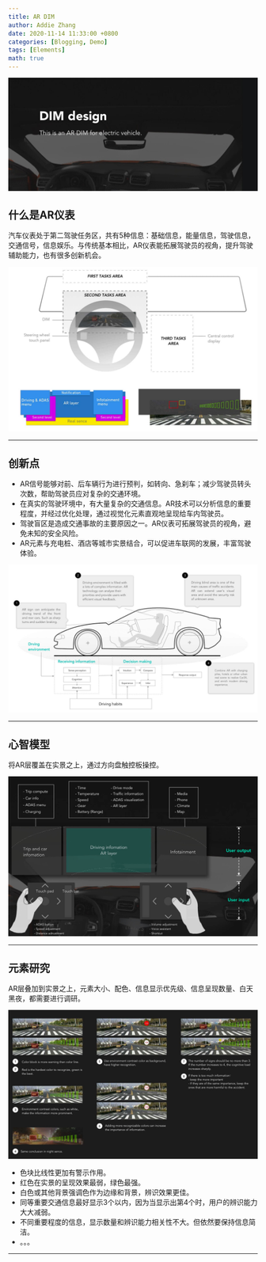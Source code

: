 ```yaml
---
title: AR DIM
author: Addie Zhang
date: 2020-11-14 11:33:00 +0800
categories: [Blogging, Demo]
tags: [Elements]
math: true
---
```

 ![dim](/assets/img/sample/03_dim/0_dim.png)
 
## 什么是AR仪表

  汽车仪表处于第二驾驶任务区，共有5种信息：基础信息，能量信息，驾驶信息，交通信号，信息娱乐。与传统基本相比，AR仪表能拓展驾驶员的视角，提升驾驶辅助能力，也有很多创新机会。
  
 ![ar](/assets/img/sample/03_dim/1_ar_dim.png)
 
 ---
 
## 创新点
 
 - AR信号能够对前、后车辆行为进行预判，如转向、急刹车；减少驾驶员转头次数，帮助驾驶员应对复杂的交通环境。
 - 在真实的驾驶环境中，有大量复杂的交通信息。AR技术可以分析信息的重要程度，并经过优化处理，通过视觉化元素直观地呈现给车内驾驶员。
 - 驾驶盲区是造成交通事故的主要原因之一。AR仪表可拓展驾驶员的视角，避免未知的安全风险。
 - AR元素与充电桩、酒店等城市实景结合，可以促进车联网的发展，丰富驾驶体验。
 
 
 ![opportunity](/assets/img/sample/03_dim/2_opportunity.png)
 
 ---
 
## 心智模型
 将AR层覆盖在实景之上，通过方向盘触控板操控。
 
 ![mental](/assets/img/sample/03_dim/3_mental.png)
 
  
 
 ---
 
## 元素研究
 
 AR层叠加到实景之上，元素大小、配色、信息显示优先级、信息呈现数量、白天黑夜，都需要进行调研。

 ![research](/assets/img/sample/03_dim/4_research.png)
 
 - 色块比线性更加有警示作用。
 - 红色在实景的呈现效果最弱，绿色最强。
 - 白色或其他背景强调色作为边缘和背景，辨识效果更佳。
 - 同等重要交通信息最好显示3个以内，因为当显示出第4个时，用户的辨识能力大大减弱。
 - 不同重要程度的信息，显示数量和辨识能力相关性不大。但依然要保持信息简洁。
 - 。。。
 
 ---
 
 
